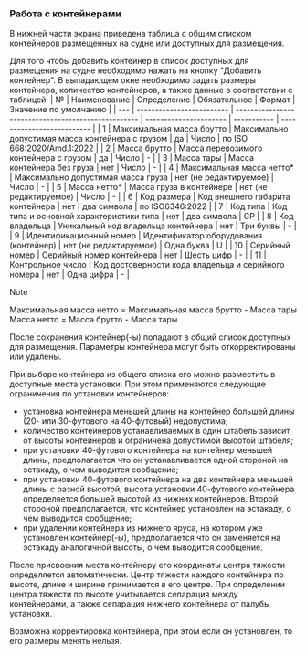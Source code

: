 ### Работа с контейнерами

В нижней части экрана приведена таблица с общим списком контейнеров размещенных на судне или доступных для размещения.

Для того чтобы добавить контейнер в список доступных для размещения на судне необходимо нажать на кнопку "Добавить контейнер". В выпадающем окне необходимо задать размеры контейнера, количество контейнеров, а также данные в соответствии с таблицей:
| № | Наименование | Определение | Обязательное | Формат | Значение по умолчанию |
| --- | ------------------------- | --------------------------------------------------- | ---------------------- | ----------- | -------------------------- |
| 1 | Максимальная масса брутто | Максимально допустимая масса контейнера с грузом | да | Число | по ISO 668:2020/Amd.1:2022 |
| 2 | Масса брутто | Масса перевозимого контейнера с грузом | да | Число | - |
| 3 | Масса тары | Масса контейнера без груза | нет | Число | - |
| 4 | Максимальная масса нетто* | Максимально допустимая масса груза | нет (не редактируемое) | Число | - |
| 5 | Масса нетто* | Масса груза в контейнере | нет (не редактируемое) | Число | - |
| 6 | Код размера | Код внешнего габарита контейнера | нет | два символа | по ISO6346:2022 |
| 7 | Код типа | Код типа и основной характеристики типа | нет | два символа | GP |
| 8 | Код владельца | Уникальный код владельца контейнера | нет | Три буквы | - |
| 9 | Идентификационный номер | Идентификатор оборудования (контейнер) | нет (не редактируемое) | Одна буква | U |
| 10 | Серийный номер | Серийный номер контейнера | нет | Шесть цифр | - |
| 11 | Контрольное число | Код достоверности кода владельца и серийного номера | нет | Одна цифра | - |

> [!NOTE]
> Максимальная масса нетто = Максимальная масса брутто - Масса тары
> Масса нетто = Масса брутто - Масса тары

После сохранения контейнер(-ы) попадают в общий список доступных для размещения. Параметры контейнера могут быть откорректированы или удалены.

При выборе контейнера из общего списка его можно разместить в доступные места установки. При этом применяются следующие ограничения по установки контейнеров:

- установка контейнера меньшей длины на контейнер большей длины (20- или 30-футового на 40-футовый) недопустима;
- количество контейнеров устанавливаемых в один штабель зависит от высоты контейнеров и ограничена допустимой высотой штабеля;
- при установки 40-футового контейнера на контейнер меньшей длины, предполагается что он устанавливается одной стороной на эстакаду, о чем выводится сообщение;
- при установки 40-футового контейнера на два контейнера меньшей длины с разной высотой, высота установки 40-футового контейнера определяется большей высотой из нижних контейнеров. Второй стороной предполагается, что контейнер установлен на эстакаду, о чем выводится сообщение;
- при удалении контейнера из нижнего яруса, на котором уже установлен контейнер(-ы), предполагается что он заменяется на эстакаду аналогичной высоты, о чем выводится сообщение.

После присвоения места контейнеру его координаты центра тяжести определяется автоматически. Центр тяжести каждого контейнера по высоте, длине и ширине принимается в его центре. При определении центра тяжести по высоте учитывается сепарация между контейнерами, а также сепарация нижнего контейнера от палубы установки.

Возможна корректировка контейнера, при этом если он установлен, то его размеры менять нельзя.
